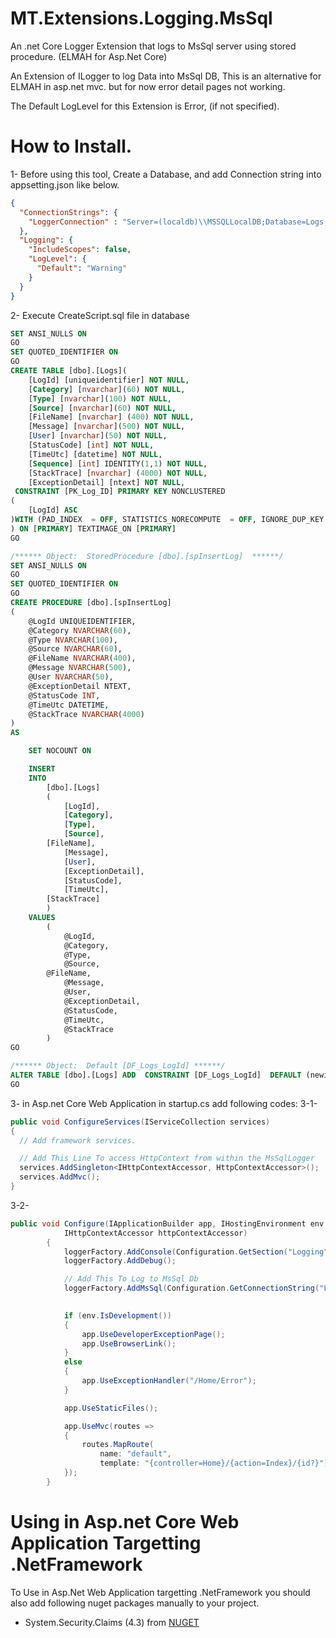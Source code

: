 # MT.Extensions.Logging.MsSql
An .net Core Logger Extension that logs to MsSql server using stored procedure. (ELMAH for Asp.Net Core)

An Extension of ILogger to log Data into MsSql DB, This is an alternative for ELMAH in asp.net mvc. but for now error detail pages not working.

The Default LogLevel for this Extension is Error, (if not specified).

# How to Install.

1- Before using this tool, Create a Database, and add Connection string into appsetting.json like below.

```json
{
  "ConnectionStrings": {
    "LoggerConnection" : "Server=(localdb)\\MSSQLLocalDB;Database=Logs;Trusted_Connection=True;MultipleActiveResultSets=true"
  },
  "Logging": {
    "IncludeScopes": false,
    "LogLevel": {
      "Default": "Warning"
    }
  }
}
```

2- Execute CreateScript.sql file in database

```sql
SET ANSI_NULLS ON
GO
SET QUOTED_IDENTIFIER ON
GO
CREATE TABLE [dbo].[Logs](
	[LogId] [uniqueidentifier] NOT NULL,
	[Category] [nvarchar](60) NOT NULL,
	[Type] [nvarchar](100) NOT NULL,
	[Source] [nvarchar](60) NOT NULL,
	[FileName] [nvarchar] (400) NOT NULL,
	[Message] [nvarchar](500) NOT NULL,
	[User] [nvarchar](50) NOT NULL,
	[StatusCode] [int] NOT NULL,
	[TimeUtc] [datetime] NOT NULL,
	[Sequence] [int] IDENTITY(1,1) NOT NULL,
	[StackTrace] [nvarchar] (4000) NOT NULL,
	[ExceptionDetail] [ntext] NOT NULL,
 CONSTRAINT [PK_Log_ID] PRIMARY KEY NONCLUSTERED 
(
	[LogId] ASC
)WITH (PAD_INDEX  = OFF, STATISTICS_NORECOMPUTE  = OFF, IGNORE_DUP_KEY = OFF, ALLOW_ROW_LOCKS  = ON, ALLOW_PAGE_LOCKS  = ON) ON [PRIMARY]
) ON [PRIMARY] TEXTIMAGE_ON [PRIMARY]
GO

/****** Object:  StoredProcedure [dbo].[spInsertLog]  ******/
SET ANSI_NULLS ON
GO
SET QUOTED_IDENTIFIER ON
GO
CREATE PROCEDURE [dbo].[spInsertLog]
(
    @LogId UNIQUEIDENTIFIER,
    @Category NVARCHAR(60),
    @Type NVARCHAR(100),
    @Source NVARCHAR(60),
	@FileName NVARCHAR(400),
    @Message NVARCHAR(500),
    @User NVARCHAR(50),
    @ExceptionDetail NTEXT,
    @StatusCode INT,
    @TimeUtc DATETIME,
	@StackTrace NVARCHAR(4000)
)
AS

    SET NOCOUNT ON

    INSERT
    INTO
        [dbo].[Logs]
        (
            [LogId],
            [Category],            
            [Type],
            [Source],
	    [FileName],
            [Message],
            [User],
            [ExceptionDetail],
            [StatusCode],
            [TimeUtc],
	    [StackTrace]
        )
    VALUES
        (
            @LogId,
            @Category,            
            @Type,
            @Source,
	    @FileName,
            @Message,
            @User,
            @ExceptionDetail,
            @StatusCode,
            @TimeUtc,
            @StackTrace
        )
GO

/****** Object:  Default [DF_Logs_LogId] ******/
ALTER TABLE [dbo].[Logs] ADD  CONSTRAINT [DF_Logs_LogId]  DEFAULT (newid()) FOR [LogId]
GO
```


3- in Asp.net Core Web Application in startup.cs add following codes:
3-1- 
```csharp
public void ConfigureServices(IServiceCollection services)
{
  // Add framework services.

  // Add This Line To access HttpContext from within the MsSqlLogger
  services.AddSingleton<IHttpContextAccessor, HttpContextAccessor>();
  services.AddMvc();
}
```

3-2-
```csharp
public void Configure(IApplicationBuilder app, IHostingEnvironment env, ILoggerFactory loggerFactory,
            IHttpContextAccessor httpContextAccessor)
        {
            loggerFactory.AddConsole(Configuration.GetSection("Logging"));
            loggerFactory.AddDebug();

            // Add This To Log to MsSql Db
            loggerFactory.AddMsSql(Configuration.GetConnectionString("LoggerConnection"), httpContextAccessor);

            
            if (env.IsDevelopment())
            {
                app.UseDeveloperExceptionPage();
                app.UseBrowserLink();
            }
            else
            {
                app.UseExceptionHandler("/Home/Error");
            }

            app.UseStaticFiles();

            app.UseMvc(routes =>
            {
                routes.MapRoute(
                    name: "default",
                    template: "{controller=Home}/{action=Index}/{id?}");
            });
        }
```
     
# Using in Asp.net Core Web Application Targetting .NetFramework

To Use in Asp.Net Web Application targetting .NetFramework you should also add following nuget packages manually to your project.

- System.Security.Claims (4.3) from 
<a href='https://www.nuget.org/packages/System.Security.Claims/'>NUGET</a>







